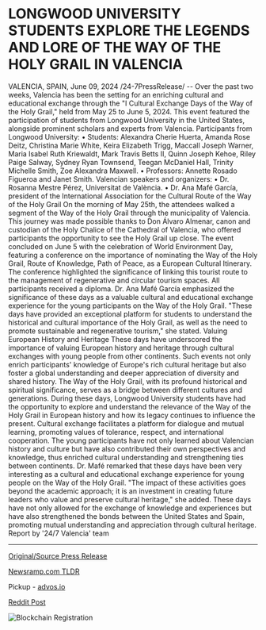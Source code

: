 # LONGWOOD UNIVERSITY STUDENTS EXPLORE THE LEGENDS AND LORE OF THE WAY OF THE HOLY GRAIL IN VALENCIA

VALENCIA, SPAIN, June 09, 2024 /24-7PressRelease/ -- Over the past two weeks, Valencia has been the setting for an enriching cultural and educational exchange through the "I Cultural Exchange Days of the Way of the Holy Grail," held from May 25 to June 5, 2024. This event featured the participation of students from Longwood University in the United States, alongside prominent scholars and experts from Valencia.  Participants from Longwood University: •	Students: Alexandra Cherie Huerta, Amanda Rose Deitz, Christina Marie White, Keira Elizabeth Trigg, Maccall Joseph Warner, Maria Isabel Ruth Kriewaldt, Mark Travis Betts II, Quinn Joseph Kehoe, Riley Paige Salway, Sydney Ryan Townsend, Teegan McDaniel Hall, Trinity Michelle Smith, Zoe Alexandra Maxwell. •	Professors: Annette Rosado Figueroa and Janet Smith. Valencian speakers and organizers: •	Dr. Rosanna Mestre Pérez, Universitat de València. •	Dr. Ana Mafé García, president of the International Association for the Cultural Route of the Way of the Holy Grail  On the morning of May 25th, the attendees walked a segment of the Way of the Holy Grail through the municipality of Valencia. This journey was made possible thanks to Don Álvaro Almenar, canon and custodian of the Holy Chalice of the Cathedral of Valencia, who offered participants the opportunity to see the Holy Grail up close.  The event concluded on June 5 with the celebration of World Environment Day, featuring a conference on the importance of nominating the Way of the Holy Grail, Route of Knowledge, Path of Peace, as a European Cultural Itinerary. The conference highlighted the significance of linking this tourist route to the management of regenerative and circular tourism spaces. All participants received a diploma.  Dr. Ana Mafé García emphasized the significance of these days as a valuable cultural and educational exchange experience for the young participants on the Way of the Holy Grail. "These days have provided an exceptional platform for students to understand the historical and cultural importance of the Holy Grail, as well as the need to promote sustainable and regenerative tourism," she stated.  Valuing European History and Heritage These days have underscored the importance of valuing European history and heritage through cultural exchanges with young people from other continents. Such events not only enrich participants' knowledge of Europe's rich cultural heritage but also foster a global understanding and deeper appreciation of diversity and shared history.  The Way of the Holy Grail, with its profound historical and spiritual significance, serves as a bridge between different cultures and generations. During these days, Longwood University students have had the opportunity to explore and understand the relevance of the Way of the Holy Grail in European history and how its legacy continues to influence the present.  Cultural exchange facilitates a platform for dialogue and mutual learning, promoting values of tolerance, respect, and international cooperation. The young participants have not only learned about Valencian history and culture but have also contributed their own perspectives and knowledge, thus enriched cultural understanding and strengthening ties between continents.  Dr. Mafé remarked that these days have been very interesting as a cultural and educational exchange experience for young people on the Way of the Holy Grail. "The impact of these activities goes beyond the academic approach; it is an investment in creating future leaders who value and preserve cultural heritage," she added. These days have not only allowed for the exchange of knowledge and experiences but have also strengthened the bonds between the United States and Spain, promoting mutual understanding and appreciation through cultural heritage.  Report by '24/7 Valencia' team 

---

[Original/Source Press Release](https://www.24-7pressrelease.com/press-release/511552/longwood-university-students-explore-the-legends-and-lore-of-the-way-of-the-holy-grail-in-valencia)
                    

[Newsramp.com TLDR](https://newsramp.com/curated-news/valencia-hosts-cultural-exchange-days-of-the-way-of-the-holy-grail/ccf40c6a04eb1455cafceb0597b73688) 


Pickup - [advos.io](https://advos.io/en/longwood-university-students-engage-in-cultural-exchange-on-the-way-of-the-holy-grail-in-valencia/20243961)
 



[Reddit Post](https://www.reddit.com/r/Lifestyle_Culture/comments/1dbnyf9/valencia_hosts_cultural_exchange_days_of_the_way/) 



![Blockchain Registration](https://cdn.newsramp.app/24-7PressRelease/qrcode/246/9/knot32i_.webp)